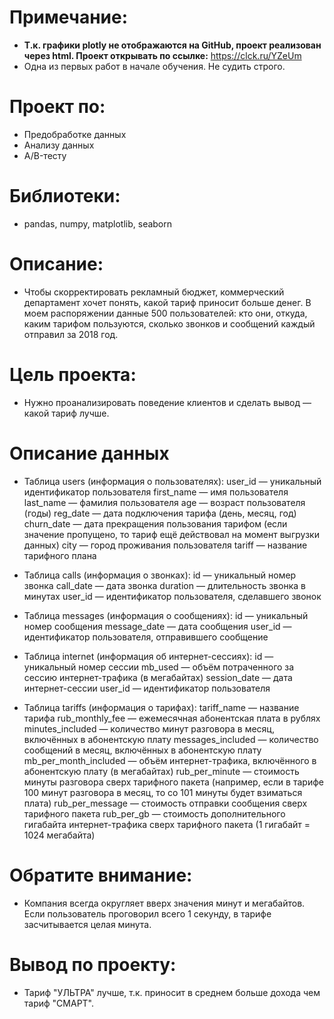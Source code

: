 # Примечание:

- **Т.к. графики plotly не отображаются на GitHub, проект реализован через html. Проект открывать по ссылке:** https://clck.ru/YZeUm
- Одна из первых работ в начале обучения. Не судить строго.

# Проект по:

- Предобработке данных
- Анализу данных
- A/B-тесту

# Библиотеки:

- pandas, numpy, matplotlib, seaborn

# Описание:

- Чтобы скорректировать рекламный бюджет, коммерческий департамент хочет понять, какой тариф приносит больше денег. В моем распоряжении данные 500 пользователей: кто они, откуда, каким тарифом пользуются, сколько звонков и сообщений каждый отправил за 2018 год.

# Цель проекта:

- Нужно проанализировать поведение клиентов и сделать вывод — какой тариф лучше.

# Описание данных

- Таблица users (информация о пользователях):
user_id — уникальный идентификатор пользователя
first_name — имя пользователя
last_name — фамилия пользователя
age — возраст пользователя (годы)
reg_date — дата подключения тарифа (день, месяц, год)
churn_date — дата прекращения пользования тарифом (если значение пропущено, то тариф ещё действовал на момент выгрузки данных)
city — город проживания пользователя
tariff — название тарифного плана

- Таблица calls (информация о звонках):
id — уникальный номер звонка
call_date — дата звонка
duration — длительность звонка в минутах
user_id — идентификатор пользователя, сделавшего звонок

- Таблица messages (информация о сообщениях):
id — уникальный номер сообщения
message_date — дата сообщения
user_id — идентификатор пользователя, отправившего сообщение

- Таблица internet (информация об интернет-сессиях):
id — уникальный номер сессии
mb_used — объём потраченного за сессию интернет-трафика (в мегабайтах)
session_date — дата интернет-сессии
user_id — идентификатор пользователя

- Таблица tariffs (информация о тарифах):
tariff_name — название тарифа
rub_monthly_fee — ежемесячная абонентская плата в рублях
minutes_included — количество минут разговора в месяц, включённых в абонентскую плату
messages_included — количество сообщений в месяц, включённых в абонентскую плату
mb_per_month_included — объём интернет-трафика, включённого в абонентскую плату (в мегабайтах)
rub_per_minute — стоимость минуты разговора сверх тарифного пакета (например, если в тарифе 100 минут разговора в месяц, то со 101 минуты будет взиматься плата)
rub_per_message — стоимость отправки сообщения сверх тарифного пакета
rub_per_gb — стоимость дополнительного гигабайта интернет-трафика сверх тарифного пакета (1 гигабайт = 1024 мегабайта)

# Обратите внимание:

- Компания всегда округляет вверх значения минут и мегабайтов. Если пользователь проговорил всего 1 секунду, в тарифе засчитывается целая минута.

# Вывод по проекту:

- Тариф "УЛЬТРА" лучше, т.к. приносит в среднем больше дохода чем тариф "СМАРТ".
